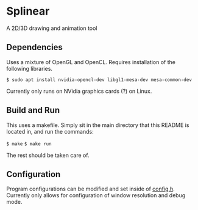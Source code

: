 # Splinear
A 2D/3D drawing and animation tool


## Dependencies
Uses a mixture of OpenGL and OpenCL. Requires installation of the following libraries.

`$ sudo apt install nvidia-opencl-dev libgl1-mesa-dev mesa-common-dev`

Currently only runs on NVidia graphics cards (?) on Linux.

## Build and Run
This uses a makefile. Simply sit in the main directory that this README is located in, and run the commands:

`$ make`
`$ make run`

The rest should be taken care of.

## Configuration
Program configurations can be modified and set inside of [config.h](/src/config.h). Currently only allows for configuration of window resolution and debug mode.